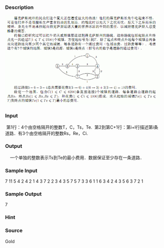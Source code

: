 
### Description
![](/JudgeOnline/upload/201401/af(4).jpg)

### Input
 第1行：4个由空格隔开的整数T，C，Ts，Te.
 第2到第C+1行：第i+l行描述第i条道路．有3个由空格隔开的整数Rs，Re，Ci.
### Output
    一个单独的整数表示Ts到Te的最小费用．数据保证至少存在一条道路．
### Sample Input
7 11 5 4
2 4 2
1 4 3
7 2 2
3 4 3
5 7 5
7 3 3
6 1 1
6 3 4
2 4 3
5 6 3
7 2 1
### Sample Output
7
### Hint

### Source
Gold